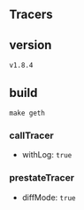 ## Tracers

## version
```
v1.8.4
```

## build
```
make geth
```

### callTracer
- withLog: `true`

### prestateTracer
- diffMode: `true`
